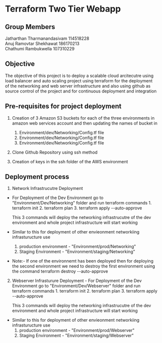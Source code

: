 # Terraform Two Tier Webapp

## Group Members

Jatharthan Tharmanandasivam 114518228<br>
Anuj Ramovtar Shekhawat 186170213<br>
Chathumi Rambukwella 107310229<br>

## Objective

The objective of this project is to deploy a scalable cloud arcitecutre using load balancer and auto scaling project using terraform for the deployment of the networking and web server infrastructure and also using github as source control of the project and for continuous deployment and integration

## Pre-requisites for project deployment


1. Creation of 3 Amazon S3 buckets for each of the three environments in amazon web services account and then updating the names of bucket in 
    1. Environment/dev/Networking/Config.tf file
    1. Environment/dev/Networking/Config.tf file
    1. Environment/dev/Networking/Config.tf file
    
1. Clone Github Repository using ssh method

1. Creation of keys in the ssh folder of the AWS environment


## Deployment process

1. Network Infrastrucutre Deployment

- For Deployment of the Dev Environment go to "Environment/Dev/Networking" folder and run terraform commands
        1. terraform init
        2. terraform plan
        3. terraform apply --auto-approve
        
    This 3 commands will deploy the networking infrastrucutre of the dev environment and whole project infrastructure will start working
    
- Similar to this for deployment of other envieonment networkiing infrasturucture use 
    1. production environment - "Environment/prod/Networking"
    1. Staging Environment - "Environment/staging/Networking"
    
- Note:- If one of the environnemt has been deployed then for deploying the second environment we need to destroy the first environment using the command
        terraform destroy --auto-approve

    
2. Webserver Infrasturure Deployment  - 
 For Deployment of the Dev Environment go to "Environment/Dev/Webserver" folder and run terraform commands
        1. terraform init
        2. terraform plan
        3. terraform apply --auto-approve
        
    This 3 commands will deploy the networking infrastrucutre of the dev environment and whole project infrastructure will start working
    
- Similar to this for deployment of other envieonment networkiing infrasturucture use 
    1. production environment - "Environment/prod/Webserver"
    1. Staging Environment - "Environment/staging/Webserver"


    



    
